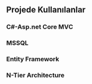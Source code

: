 ## Projede Kullanılanlar
### C#-Asp.net Core MVC
### MSSQL
### Entity Framework
### N-Tier Architecture
